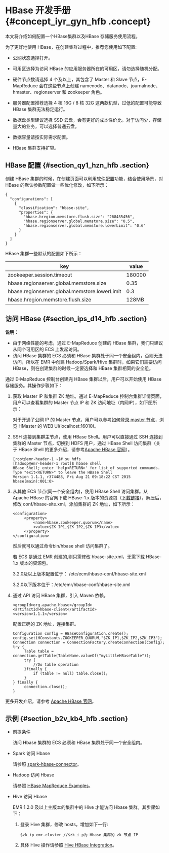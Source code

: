 # HBase 开发手册 {#concept_iyr_gyn_hfb .concept}

本文将介绍如何配置一个HBase集群以及HBase 存储服务使用流程。

为了更好地使用 HBase，在创建集群过程中，推荐您使用如下配置:

-   公网状态选择打开。

-   可用区选择为访问 HBase 的应用服务器所在的可用区，请勿选择随机分配。

-   硬件节点数请选择 4 个及以上，其包含了 Master 和 Slave 节点，E-MapReduce 会在这些节点上创建 namenode、datanode、journalnode、hmaster、regionserver 和 zookeeper 角色。

-   服务器配置推荐选择 4 核 16G / 8 核 32G 这两款机型，过低的配置可能导致 HBase 集群无法稳定运行。

-   数据盘类型建议选择 SSD 云盘，会有更好的成本性价比。对于访问少，存储量大的业务，可以选择普通云盘。

-   数据容量请按实际需求配置。

-   HBase 集群支持扩容。


## HBase 配置 {#section_qy1_hzn_hfb .section}

创建 HBase 集群的时候，在创建页面可以利用[软件配置](https://help.aliyun.com/document_detail/28106.html?spm=5176.doc35223.6.131.TdlXYE)功能，结合使用场景，对 HBase 的默认参数配置做一些优化修改，如下所示：

```
{
  "configurations": [
    {
      "classification": "hbase-site",
      "properties": {
        "hbase.hregion.memstore.flush.size": "268435456",
        "hbase.regionserver.global.memstore.size": "0.5",
        "hbase.regionserver.global.memstore.lowerLimit": "0.6"
      }
    }
  ]
}
```

HBase 集群一些默认的配置如下所示：

|key|value|
|---|-----|
|zookeeper.session.timeout|180000|
|hbase.regionserver.global.memstore.size|0.35|
|hbase.regionserver.global.memstore.lowerLimit|0.3|
|hbase.hregion.memstore.flush.size|128MB|

## 访问 HBase {#section_ips_d14_hfb .section}

**说明：** 

-   由于网络性能的考虑，通过 E-MapReduce 创建的 HBase 集群，我们只建议从同个可用区的 ECS 上发起访问。
-   访问 HBase 集群的 ECS 必须和 HBase 集群处于同一个安全组内，否则无法访问，所以在 EMR 中创建 Hadoop/Spark/Hive 集群时，如果它们需要访问 HBase，则在创建集群的时候一定要选择和 HBase 集群相同的安全组。

通过 E-MapReduce 控制台创建完 HBase 集群以后，用户可以开始使用 HBase 存储服务。其操作步骤如下：

1.  获取 Master IP 和集群 ZK 地址。通过 E-MapReduce 控制台集群详情页面，用户可以查看集群的 Master 节点 IP 和 ZK 访问地址（内网IP），如下图所示：

    对于开通了公网 IP 的 Master 节点，用户可以参考[如何登录 master 节点](https://help.aliyun.com/document_detail/28187.html?spm=a2c4g.11186623.2.16.1877a3baxItNfG)，浏览 HMaster 的 WEB UI\(localhost:16010\)。

2.  SSH 连接到集群主节点，使用 HBase Shell。用户可以直接通过 SSH 连接到集群的 Master 节点，切换到 HDFS 用户，通过 HBase Shell 访问集群（关于 HBase Shell 的更多介绍，请参考[Apache HBase 官网](http://hbase.apache.org/book.html?spm=a2c4g.11186623.2.17.1877a3baxItNfG#shell)）。

    ```
    [root@emr-header-1 ~]# su hdfs
    [hadoop@emr-header-1 root]$ hbase shell
    HBase Shell; enter 'help<RETURN>' for list of supported commands.
    Type "exit<RETURN>" to leave the HBase Shell
    Version 1.1.1, r374488, Fri Aug 21 09:18:22 CST 2015
    hbase(main):001:0>
    ```

3.  从其他 ECS 节点\(同一个安全组内\)，使用 HBase Shell 访问集群。从 Apache HBase 的官网下载 HBase-1.x 版本的资源包（[下载链接](http://www.apache.org/dyn/closer.cgi/hbase/?spm=a2c4g.11186623.2.18.1877a3baxItNfG)），解压后，修改 conf/hbase-site.xml，添加集群的 ZK 地址，如下所示：

    ```
    <configuration>
         <property>
             <name>hbase.zookeeper.quorum</name>
             <value>$ZK_IP1,$ZK_IP2,$ZK_IP3</value>
         </property>
    </configuration>
    ```

    然后就可以通过命令bin/hbase shell 访问集群了。

    若 ECS 是通过 EMR 创建的,则只需修改 hbase-site.xml，无需下载 HBase-1.x 版本的资源包。

    3.2.0及以上版本配置位于： /etc/ecm/hbase-conf/hbase-site.xml

    3.2.0以下版本位于：/etc/emr/hbase-conf/hbase-site.xml

4.  通过 API 访问 HBase 集群，引入 Maven 依赖。

    ```
    <groupId>org.apache.hbase</groupId>
    <artifactId>hbase-client</artifactId>
    <version>1.1.1</version>
    ```

    配置正确的 ZK 地址，连接集群。

    ```
    Configuration config = HBaseConfiguration.create();
    config.set(HConstants.ZOOKEEPER_QUORUM,"$ZK_IP1,$ZK_IP2,$ZK_IP3");
    Connection connection = ConnectionFactory.createConnection(config);
    try {
         Table table = connection.getTable(TableName.valueOf("myLittleHBaseTable"));
         try {
             //Do table operation
         }finally {
             if (table != null) table.close();
         }
    } finally {
         connection.close();
    }
    ```


更多开发介绍，请参考 [Apache HBase 官网](http://hbase.apache.org/book.html?spm=a2c4g.11186623.2.19.1877a3baxItNfG#architecture.client)。

## 示例 {#section_b2v_kb4_hfb .section}

-   前提条件

    访问 Hbase 集群的 ECS 必须和 HBase 集群处于同一个安全组内。

-   Spark 访问 Hbase

    请参照 [spark-hbase-connector](https://github.com/nerdammer/spark-hbase-connector)。

-   Hadoop 访问 Hbase

    请参照 [HBase MapReduce Examples](http://hbase.apache.org/0.94/book/mapreduce.example.html#mapreduce.example.read)。

-   Hive 访问 Hbase

    EMR 1.2.0 及以上主版本的集群中的 Hive 才能访问 Hbase 集群。其步骤如下：

    1.  登录 Hive 集群，修改 hosts，增加如下一行:

        ```
        $zk_ip emr-cluster //$zk_i p为 Hbase 集群的 zk 节点 IP
        ```

    2.  具体 Hive 操作请参照 [Hive HBase Integration](https://cwiki.apache.org/confluence/display/Hive/HBaseIntegration)。

